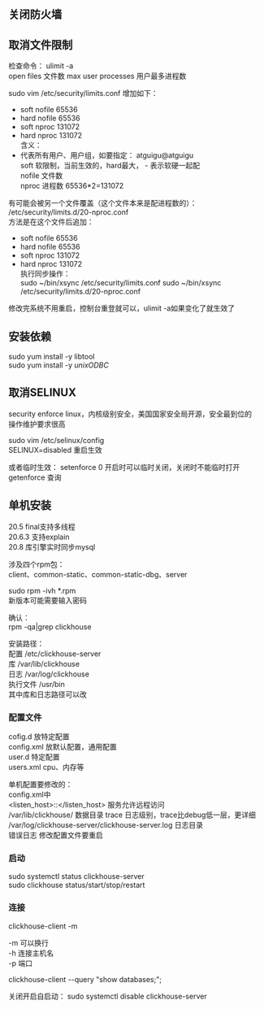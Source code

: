 ## 关闭防火墙  

## 取消文件限制

检查命令： 
ulimit -a  
  open files    文件数
  max user processes  用户最多进程数

sudo vim /etc/security/limits.conf 
增加如下：  
* soft nofile 65536  
* hard nofile 65536  
* soft nproc 131072  
* hard nproc 131072  
含义：  
* 代表所有用户、用户组，如要指定： atguigu@atguigu  
soft 软限制，当前生效的，hard最大， - 表示软硬一起配  
nofile 文件数  
nproc 进程数  65536*2=131072

有可能会被另一个文件覆盖（这个文件本来是配进程数的）：  
/etc/security/limits.d/20-nproc.conf  
方法是在这个文件后追加：  
* soft nofile 65536  
* hard nofile 65536  
* soft nproc 131072  
* hard nproc 131072  
执行同步操作：  
sudo ~/bin/xsync /etc/security/limits.conf
sudo ~/bin/xsync /etc/security/limits.d/20-nproc.conf  

修改完系统不用重启，控制台重登就可以，ulimit -a如果变化了就生效了

## 安装依赖

sudo yum install -y libtool  
sudo yum install -y *unixODBC*  

## 取消SELINUX

security enforce linux，内核级别安全，美国国家安全局开源，安全最到位的  
操作维护要求很高

sudo vim /etc/selinux/config  
SELINUX=disabled
重启生效  

或者临时生效：  setenforce 0  开启时可以临时关闭，关闭时不能临时打开
getenforce 查询

## 单机安装

20.5 final支持多线程  
20.6.3 支持explain  
20.8  库引擎实时同步mysql  

涉及四个rpm包：  
client、common-static、common-static-dbg、server  

sudo rpm -ivh *.rpm  
新版本可能需要输入密码  

确认：  
rpm -qa|grep clickhouse  

安装路径：  
配置 /etc/clickhouse-server  
库  /var/lib/clickhouse  
日志 /var/log/clickhouse  
执行文件 /usr/bin  
其中库和日志路径可以改  

### 配置文件

cofig.d 放特定配置  
config.xml 放默认配置，通用配置    
user.d  特定配置  
users.xml  cpu、内存等  

单机配置要修改的：  
config.xml中  
<listen_host>::</listen_host> 服务允许远程访问  
<path>/var/lib/clickhouse/<path> 数据目录
<level>trace</level> 日志级别，trace比debug低一层，更详细  
<log>/var/log/clickhouse-server/clickhouse-server.log</log> 日志目录  
<errorlog> 错误日志
修改配置文件要重启  

### 启动

sudo systemctl status clickhouse-server  
sudo clickhouse status/start/stop/restart  

### 连接 

clickhouse-client -m  

-m 可以换行  
-h 连接主机名  
-p 端口  

clickhouse-client --query "show databases;";

关闭开启自启动： sudo systemctl disable clickhouse-server  